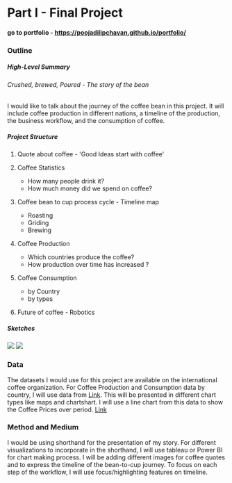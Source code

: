 # Part I - Final Project

#### go to portfolio - https://poojadilipchavan.github.io/portfolio/

### Outline 

##### High-Level Summary 
###### Crushed, brewed, Poured - The story of the bean
I would like to talk about the journey of the coffee bean in this project. It will include coffee production in different nations, 
a timeline of the production,  the business workflow, and the consumption of coffee.

##### Project Structure 
1. Quote about coffee - 'Good Ideas start with coffee'
 
2. Coffee Statistics 
  	* How many people drink it?
  	* How much money did we spend on coffee?

3. Coffee bean to cup process cycle - Timeline map 
	* Roasting
	* Griding
	* Brewing 

4. Coffee Production 
  	* Which countries produce the coffee?
  	* How production over time has increased ?

5. Coffee Consumption
 	* by Country
 	* by types

6. Future of coffee - Robotics

##### Sketches

<img src="/portfolio/assets/CoffeeMap_1.jpeg">

<img src="/portfolio/assets/CoffeeMap_2.jpeg">


### Data 
The datasets I would use for this project are available on the international coffee organization. 
For Coffee Production and Consumption data by country, I will use data from [Link](https://www.ico.org/new_historical.asp). This will be presented in different chart types like maps and chartshart.
I will use a line chart from this data to show the Coffee Prices over period.
[Link](https://www.ico.org/coffee_prices.asp)


### Method and Medium 
I would be using shorthand for the presentation of my story. For different visualizations to incorporate in the shorthand, I will use tableau or Power BI for chart making process.
I will be adding different images for coffee quotes and to express the timeline of the bean-to-cup journey. 
To focus on each step of the workflow, I will use focus/highlighting features on timeline.
